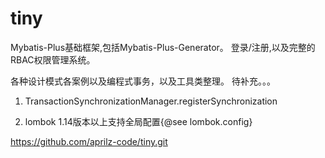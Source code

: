 # tiny

Mybatis-Plus基础框架,包括Mybatis-Plus-Generator。 登录/注册,以及完整的RBAC权限管理系统。

各种设计模式各案例以及编程式事务，以及工具类整理。 待补充。。。

1. TransactionSynchronizationManager.registerSynchronization

2. lombok 1.14版本以上支持全局配置{@see lombok.config}

https://github.com/aprilz-code/tiny.git
